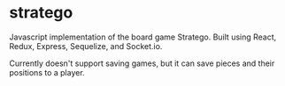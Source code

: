 # stratego
Javascript implementation of the board game Stratego.  Built using React, Redux, Express, Sequelize, and Socket.io.

Currently doesn't support saving games, but it can save pieces and their positions to a player.
